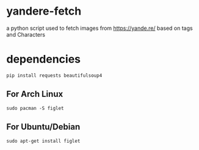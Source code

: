 # yandere-fetch

a python script used to fetch images from https://yande.re/ based on tags and Characters

# dependencies

```
pip install requests beautifulsoup4
```
## For Arch Linux
```
sudo pacman -S figlet 
```
## For Ubuntu/Debian
```
sudo apt-get install figlet
```
